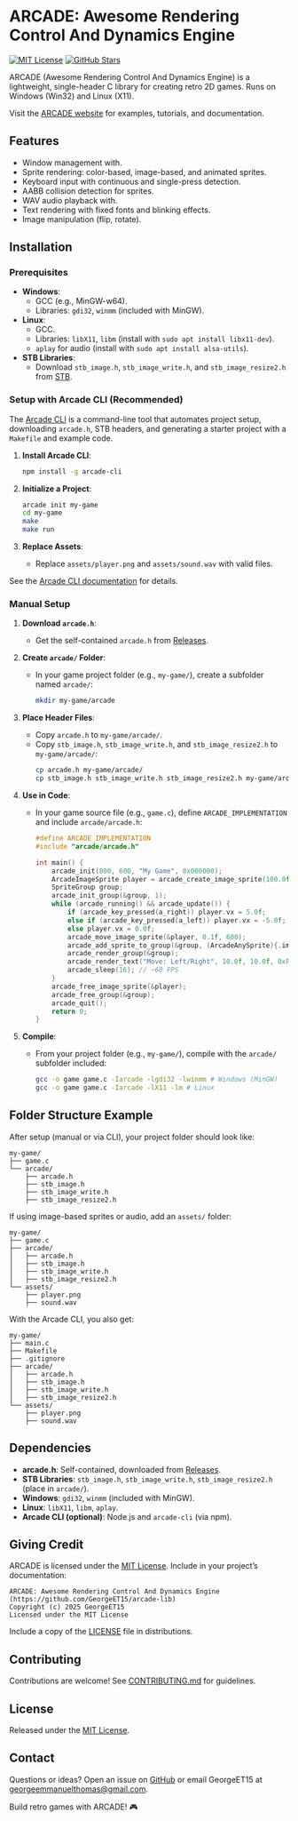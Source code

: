 # ARCADE: Awesome Rendering Control And Dynamics Engine

[![MIT License](https://img.shields.io/badge/License-MIT-green.svg)](LICENSE)
[![GitHub Stars](https://img.shields.io/github/stars/GeorgeET15/arcade-lib)](https://github.com/GeorgeET15/arcade-lib)

ARCADE (Awesome Rendering Control And Dynamics Engine) is a lightweight, single-header C library for creating retro 2D games. Runs on Windows (Win32) and Linux (X11).

Visit the [ARCADE website](https://arcade-lib.dev) for examples, tutorials, and documentation.

## Features

- Window management with.
- Sprite rendering: color-based, image-based, and animated sprites.
- Keyboard input with continuous and single-press detection.
- AABB collision detection for sprites.
- WAV audio playback with.
- Text rendering with fixed fonts and blinking effects.
- Image manipulation (flip, rotate).

## Installation

### Prerequisites

- **Windows**:
  - GCC (e.g., MinGW-w64).
  - Libraries: `gdi32`, `winmm` (included with MinGW).
- **Linux**:
  - GCC.
  - Libraries: `libX11`, `libm` (install with `sudo apt install libx11-dev`).
  - `aplay` for audio (install with `sudo apt install alsa-utils`).
- **STB Libraries**:
  - Download `stb_image.h`, `stb_image_write.h`, and `stb_image_resize2.h` from [STB](https://github.com/nothings/stb).

### Setup with Arcade CLI (Recommended)

The [Arcade CLI](https://github.com/GeorgeET15/arcade-cli) is a command-line tool that automates project setup, downloading `arcade.h`, STB headers, and generating a starter project with a `Makefile` and example code.

1. **Install Arcade CLI**:

   ```bash
   npm install -g arcade-cli
   ```

2. **Initialize a Project**:

   ```bash
   arcade init my-game
   cd my-game
   make
   make run
   ```

3. **Replace Assets**:
   - Replace `assets/player.png` and `assets/sound.wav` with valid files.

See the [Arcade CLI documentation](https://github.com/GeorgeET15/arcade-lib) for details.

### Manual Setup

1. **Download `arcade.h`**:

   - Get the self-contained `arcade.h` from [Releases](https://github.com/GeorgeET15/arcade-lib/releases).

2. **Create `arcade/` Folder**:

   - In your game project folder (e.g., `my-game/`), create a subfolder named `arcade/`:
     ```bash
     mkdir my-game/arcade
     ```

3. **Place Header Files**:

   - Copy `arcade.h` to `my-game/arcade/`.
   - Copy `stb_image.h`, `stb_image_write.h`, and `stb_image_resize2.h` to `my-game/arcade/`:
     ```bash
     cp arcade.h my-game/arcade/
     cp stb_image.h stb_image_write.h stb_image_resize2.h my-game/arcade/
     ```

4. **Use in Code**:

   - In your game source file (e.g., `game.c`), define `ARCADE_IMPLEMENTATION` and include `arcade/arcade.h`:

     ```c
     #define ARCADE_IMPLEMENTATION
     #include "arcade/arcade.h"

     int main() {
         arcade_init(800, 600, "My Game", 0x000000);
         ArcadeImageSprite player = arcade_create_image_sprite(100.0f, 100.0f, 50.0f, 50.0f, "player.png");
         SpriteGroup group;
         arcade_init_group(&group, 1);
         while (arcade_running() && arcade_update()) {
             if (arcade_key_pressed(a_right)) player.vx = 5.0f;
             else if (arcade_key_pressed(a_left)) player.vx = -5.0f;
             else player.vx = 0.0f;
             arcade_move_image_sprite(&player, 0.1f, 600);
             arcade_add_sprite_to_group(&group, (ArcadeAnySprite){.image_sprite = player}, SPRITE_IMAGE);
             arcade_render_group(&group);
             arcade_render_text("Move: Left/Right", 10.0f, 10.0f, 0xFFFFFF);
             arcade_sleep(16); // ~60 FPS
         }
         arcade_free_image_sprite(&player);
         arcade_free_group(&group);
         arcade_quit();
         return 0;
     }
     ```

5. **Compile**:
   - From your project folder (e.g., `my-game/`), compile with the `arcade/` subfolder included:
     ```bash
     gcc -o game game.c -Iarcade -lgdi32 -lwinmm # Windows (MinGW)
     gcc -o game game.c -Iarcade -lX11 -lm # Linux
     ```

## Folder Structure Example

After setup (manual or via CLI), your project folder should look like:

```
my-game/
├── game.c
└── arcade/
    ├── arcade.h
    ├── stb_image.h
    ├── stb_image_write.h
    ├── stb_image_resize2.h
```

If using image-based sprites or audio, add an `assets/` folder:

```
my-game/
├── game.c
├── arcade/
│   ├── arcade.h
│   ├── stb_image.h
│   ├── stb_image_write.h
│   ├── stb_image_resize2.h
└── assets/
    ├── player.png
    ├── sound.wav
```

With the Arcade CLI, you also get:

```
my-game/
├── main.c
├── Makefile
├── .gitignore
├── arcade/
│   ├── arcade.h
│   ├── stb_image.h
│   ├── stb_image_write.h
│   ├── stb_image_resize2.h
└── assets/
    ├── player.png
    ├── sound.wav
```

## Dependencies

- **arcade.h**: Self-contained, downloaded from [Releases](https://github.com/GeorgeET15/arcade-lib/releases).
- **STB Libraries**: `stb_image.h`, `stb_image_write.h`, `stb_image_resize2.h` (place in `arcade/`).
- **Windows**: `gdi32`, `winmm` (included with MinGW).
- **Linux**: `libX11`, `libm`, `aplay`.
- **Arcade CLI (optional)**: Node.js and `arcade-cli` (via npm).

## Giving Credit

ARCADE is licensed under the [MIT License](LICENSE). Include in your project’s documentation:

```
ARCADE: Awesome Rendering Control And Dynamics Engine (https://github.com/GeorgeET15/arcade-lib)
Copyright (c) 2025 GeorgeET15
Licensed under the MIT License
```

Include a copy of the [LICENSE](LICENSE) file in distributions.

## Contributing

Contributions are welcome! See [CONTRIBUTING.md](CONTRIBUTING.md) for guidelines.

## License

Released under the [MIT License](LICENSE).

## Contact

Questions or ideas? Open an issue on [GitHub](https://github.com/GeorgeET15/arcade-lib/issues) or email GeorgeET15 at georgeemmanuelthomas@gmail.com.

Build retro games with ARCADE! 🎮

